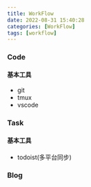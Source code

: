 ```yaml
---
title: WorkFlow
date: 2022-08-31 15:40:28
categories: [WorkFlow]
tags: [workflow]
---
```


### Code

#### 基本工具
- git
- tmux
- vscode


### Task

#### 基本工具
- todoist(多平台同步)



### Blog
